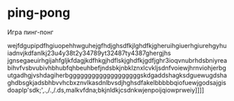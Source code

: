 # ping-pong
Игра пинг-понг

wejfdgupipdfhgiuopehhwguhejgfhdjghsdfkjlghdfkjgheruihgiuerhgiurehgyhuiadnvjkdfanlkj23u4y38t2y34789yt32487ty4387ghergjhs
jgnsegaeuirhgijahfgljkfdagjkdfhkgjhdflskjghdfkjgdfjghr3ioqvnubrhdsbniyreabihvfvsbvubivhbhubfqhbeuhbefjndsbkjnbklznxlcvkljsdnfvoiewjhrnviohjerbgutgadhgjvshdagiherbgggggggggggggggggggskdgaddshagksdguewugdshaghdbsgkjadsbhbvvhcbxznvlkasdnlbvsdjhghsdfakelbbbbbqiofuewjgodsajgisdoaplp'sdk;',.,/.,/.ds,malkvfdna;bkjnldkjcsdnkwjenpoijqiowprweiy]]]]
